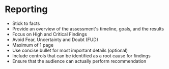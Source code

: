 # Reporting

* Stick to facts
* Provide an overview of the assessment's timeline, goals, and the results
* Focus on High and Critical Findings
* Avoid Fear, Uncertainty and Doubt (FUD)
* Maximum of 1 page
* Use concise bullet for most important details (optional)
* Include controls that can be identified as a root cause for findings
* Ensure that the audience can actually perform recommendation
